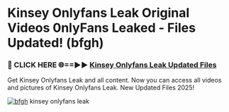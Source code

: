 # Kinsey Onlyfans Leak Original Videos 0nlyFans Leaked - Files Updated! (bfgh)

<h3>🔴 CLICK HERE 🌐==►► <a href="https://tinyurl.com/2wckxsce" rel="nofollow">Kinsey Onlyfans Leak Updated Files</a></h3>

Get Kinsey Onlyfans Leak and all content. Now you can access all videos and pictures of Kinsey Onlyfans Leak. New Updated Files 2025!

[![bfgh](https://i.imgur.com/AFduVYN.gif)](https://tinyurl.com/2wckxsce)
kinsey onlyfans leak